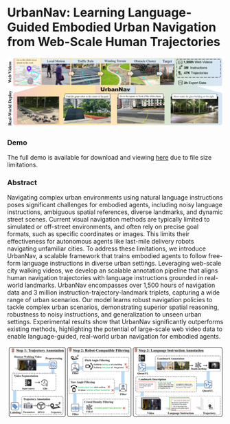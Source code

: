 # UrbanNav: Learning Language-Guided Embodied Urban Navigation from Web-Scale Human Trajectories
![](src/overview.png)

### Demo
The full demo is available for download and viewing [here](https://github.com/Vigar0108M/UrbanNav.github.io/releases/download/v1.0/UrabnNav-Demo.gif) due to file size limitations.

### Abstract
Navigating complex urban environments using natural language instructions poses significant challenges for embodied agents, including noisy language instructions, ambiguous spatial references, diverse landmarks, and dynamic street scenes. Current visual navigation methods are typically limited to simulated or off-street environments, and often rely on precise goal formats, such as specific coordinates or images. This limits their effectiveness for autonomous agents like last-mile delivery robots navigating unfamiliar cities. To address these limitations, we introduce UrbanNav, a scalable framework that trains embodied agents to follow free-form language instructions in diverse urban settings. Leveraging web-scale city walking videos, we develop an scalable annotation pipeline that aligns human navigation trajectories with language instructions grounded in real-world landmarks. UrbanNav encompasses over 1,500 hours of navigation data and 3 million instruction-trajectory-landmark triplets, capturing a wide range of urban scenarios. Our model learns robust navigation policies to tackle complex urban scenarios, demonstrating superior spatial reasoning, robustness to noisy instructions, and generalization to unseen urban settings. Experimental results show that UrbanNav significantly outperforms existing methods, highlighting the potential of large-scale web video data to enable language-guided, real-world urban navigation for embodied agents. 

![](src/framework.png)
